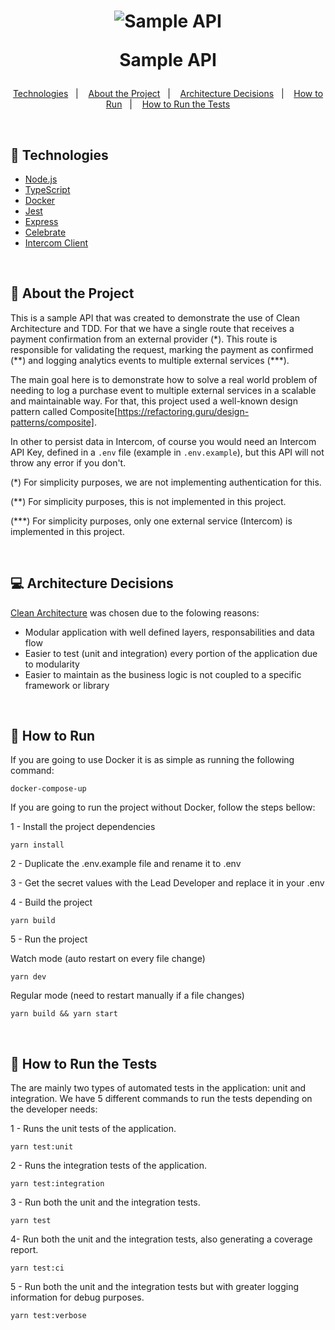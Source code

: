 <h1 align="center">
    <img alt="Sample API" ttle="Sample API" src="https://i.postimg.cc/7YX4x91N/logo.png" />
    <p>Sample API</p>
</h1>

<p align="center">
  <a href="#-technologies">Technologies</a>&nbsp;&nbsp;&nbsp;|&nbsp;&nbsp;&nbsp;
  <a href="#-about-the-project">About the Project</a>&nbsp;&nbsp;&nbsp;|&nbsp;&nbsp;&nbsp;
  <a href="#-architecture-decisions">Architecture Decisions</a>&nbsp;&nbsp;&nbsp;|&nbsp;&nbsp;&nbsp;
  <a href="#-how-to-run">How to Run</a>&nbsp;&nbsp;&nbsp;|&nbsp;&nbsp;&nbsp;
  <a href="#-how-to-run-the-tests">How to Run the Tests</a>
</p>

<br />

## 🚀 Technologies

-   [Node.js](https://nodejs.org/en/)
-   [TypeScript](https://www.typescriptlang.org/)
-   [Docker](https://www.docker.com/)
-   [Jest](https://jestjs.io/)
-   [Express](https://expressjs.com/)
-   [Celebrate](https://github.com/arb/celebrate)
-   [Intercom Client](https://github.com/intercom/intercom-node)

<br/>

## 📜 About the Project

This is a sample API that was created to demonstrate the use of Clean Architecture and TDD. For that
we have a single route that receives a payment confirmation from an external provider (\*). This
route is responsible for validating the request, marking the payment as confirmed (\*\*) and logging
analytics events to multiple external services (\*\*\*).

The main goal here is to demonstrate how to solve a real world problem of needing to log a purchase
event to multiple external services in a scalable and maintainable way. For that, this project used
a well-known design pattern called Composite[https://refactoring.guru/design-patterns/composite].

In other to persist data in Intercom, of course you would need an Intercom API Key, defined in a
`.env` file (example in `.env.example`), but this API will not throw any error if you don't.

(\*) For simplicity purposes, we are not implementing authentication for this.

(\*\*) For simplicity purposes, this is not implemented in this project.

(\*\*\*) For simplicity purposes, only one external service (Intercom) is implemented in this
project.

<br/>

## 💻 Architecture Decisions

[Clean Architecture](https://www.freecodecamp.org/news/a-quick-introduction-to-clean-architecture-990c014448d2/)
was chosen due to the folowing reasons:

-   Modular application with well defined layers, responsabilities and data flow
-   Easier to test (unit and integration) every portion of the application due to modularity
-   Easier to maintain as the business logic is not coupled to a specific framework or library

<br/>

## 🏁 How to Run

If you are going to use Docker it is as simple as running the following command:

```
docker-compose-up
```

If you are going to run the project without Docker, follow the steps bellow:

1 - Install the project dependencies

```
yarn install
```

2 - Duplicate the .env.example file and rename it to .env

3 - Get the secret values with the Lead Developer and replace it in your .env

4 - Build the project

```
yarn build
```

5 - Run the project

Watch mode (auto restart on every file change)

```
yarn dev
```

Regular mode (need to restart manually if a file changes)

```
yarn build && yarn start
```

<br/>

## 🧪 How to Run the Tests

The are mainly two types of automated tests in the application: unit and integration. We have 5
different commands to run the tests depending on the developer needs:

1 - Runs the unit tests of the application.

```
yarn test:unit
```

2 - Runs the integration tests of the application.

```
yarn test:integration
```

3 - Run both the unit and the integration tests.

```
yarn test
```

4- Run both the unit and the integration tests, also generating a coverage report.

```
yarn test:ci
```

5 - Run both the unit and the integration tests but with greater logging information for debug
purposes.

```
yarn test:verbose
```
